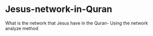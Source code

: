 # Jesus-network-in-Quran
What is the network that Jesus have in the Quran- Using the network analyze method
